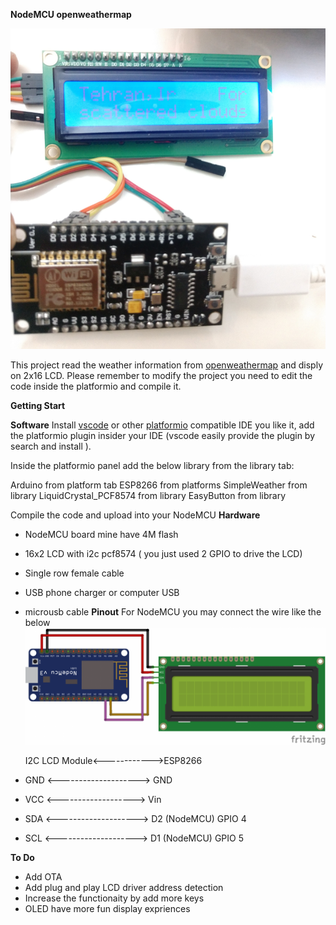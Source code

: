 **NodeMCU openweathermap** 

![live picture](./lib/live.png?raw=true "Live Image")

This project read the weather information from <a href="https://openweathermap.org/" target="_blank">openweathermap</a> and disply on 2x16 LCD.
Please remember to modify the project you need to edit the code inside the platformio and compile it.

**Getting Start**

**Software**
Install [vscode](https://code.visualstudio.com/) or other [platformio](https://platformio.org/platformio-ide) compatible IDE you like it, add the platformio plugin insider your IDE (vscode easily provide the plugin by search and install ).

Inside the platformio panel add the below library from the library tab:

Arduino from platform tab
ESP8266 from platforms
SimpleWeather from library
LiquidCrystal_PCF8574 from library
EasyButton from library

Compile the code and upload into your NodeMCU
**Hardware**
* NodeMCU board mine have 4M flash 
* 16x2 LCD with i2c pcf8574 ( you just used 2 GPIO to drive the LCD)
* Single row female cable
* USB phone charger or computer USB 
* microusb cable
**Pinout**
For NodeMCU you may connect the wire like the below 
![Pinout](./lib/pinout.png?raw=true "Pinout")

  I2C LCD Module<------------>ESP8266

* GND   <--------------------> GND
* VCC    <-------------------> Vin
* SDA   <--------------------> D2 (NodeMCU) GPIO 4
* SCL   <--------------------> D1 (NodeMCU) GPIO 5

**To Do**
* Add OTA
* Add plug and play LCD driver address detection
* Increase the functionaity by add more keys 
* OLED have more fun display expriences




